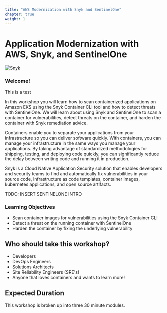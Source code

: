 ```yaml
---
title: "AWS Modernization with Snyk and SentinelOne"
chapter: true
weight: 1
---
```


# Application Modernization with AWS, Snyk, and SentinelOne

![Snyk](/images/snyk-card.png)


### Welcome!

This is a test

In this workshop you will learn how to scan containerized applications on Amazon EKS using the Snyk Container CLI tool and how to detect threats with SentinelOne. We will learn about using Snyk and SentinelOne to scan a container for vulnerabilities, detect threats on the container, and harden the container with Snyk remediation advice. 

Containers enable you to separate your applications from your infrastructure so you can deliver software quickly. With containers, you can manage your infrastructure in the same ways you manage your applications. By taking advantage of standardized methodologies for shipping, testing, and deploying code quickly, you can significantly reduce the delay between writing code and running it in production.

Snyk is a Cloud Native Application Security solution that enables developers and security teams to find and automatically fix vulnerabilities in your source code, Infrastructure as code templates, container images, kubernetes applications, and open source artifacts.

TODO: INSERT SENTINELONE INTRO

### Learning Objectives
- Scan container images for vulnerabilities using the Snyk Container CLI
- Detect a threat on the running container with SentinelOne
- Harden the container by fixing the underlying vulnerability

## Who should take this workshop?
- Developers 
- DevOps Engineers
- Solutions Architects
- Site Reliability Engineers (SRE's)
- Anyone that loves containers and wants to learn more!

## Expected Duration
This workshop is broken up into three 30 minute modules. 

